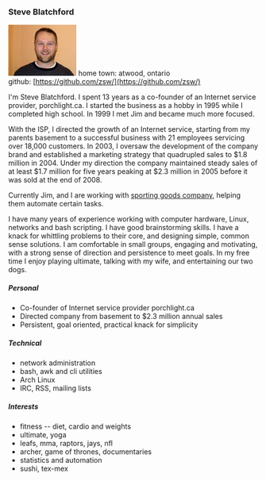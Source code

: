 ### Steve Blatchford
![Alt](/static/steve.jpg)
home town: atwood, ontario  
github:  [https://github.com/zsw/](https://github.com/zsw/)

I'm Steve Blatchford. I spent 13 years as a co-founder of an Internet
service provider, porchlight.ca. I started the business as a hobby in
1995 while I completed high school. In 1999 I met Jim and became much
more focused.

With the ISP, I directed the growth of an Internet service, starting
from my parents basement to a successful business with 21 employees
servicing over 18,000 customers. In 2003, I oversaw the development of
the company brand and established a marketing strategy that quadrupled
sales to $1.8 million in 2004. Under my direction the company maintained
steady sales of at least $1.7 million for five years peaking at $2.3
million in 2005 before it was sold at the end of 2008.

Currently Jim, and I are working with [sporting goods
company](http://ellwoodepps.com), helping them automate certain tasks.

I have many years of experience working with computer hardware, Linux,
networks and bash scripting. I have good brainstorming skills. I have a
knack for whittling problems to their core, and designing simple, common
sense solutions. I am comfortable in small groups, engaging and
motivating, with a strong sense of direction and persistence to meet
goals. In my free time I enjoy playing ultimate, talking with my wife,
and entertaining our two dogs.

##### Personal
* Co-founder of Internet service provider porchlight.ca
* Directed company from basement to $2.3 million annual sales
* Persistent, goal oriented, practical knack for simplicity

##### Technical
* network administration
* bash, awk and cli utilities
* Arch Linux
* IRC, RSS, mailing lists

##### Interests
* fitness -- diet, cardio and weights
* ultimate, yoga
* leafs, mma, raptors, jays, nfl
* archer, game of thrones, documentaries
* statistics and automation
* sushi, tex-mex
